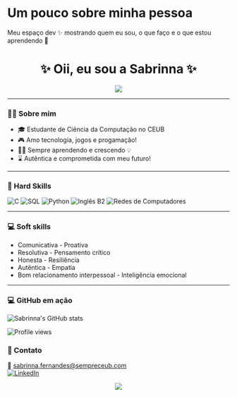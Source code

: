# Um pouco sobre minha pessoa
Meu espaço dev ✨ mostrando quem eu sou, o que faço e o que estou aprendendo 🚀

<h1 align="center">✨ Oii, eu sou a Sabrinna ✨</h1>

<p align="center">
  <img src="https://c.tenor.com/0GcbKtVSr8sAAAAC/geek-laptop.gif">
</p>

---

### 🙋‍♀️ Sobre mim

- 🎓 Estudante de Ciência da Computação no CEUB  
- 🎮 Amo tecnologia, jogos e progamação!
- 👩‍💻 Sempre aprendendo e crescendo 💡
- ⌛ Autêntica e comprometida com meu futuro!
  
---
### 🚀 Hard Skills

![C](https://img.shields.io/badge/C-00599C?style=for-the-badge&logo=c&logoColor=white)
![SQL](https://img.shields.io/badge/SQL-4479A1?style=for-the-badge&logo=mysql&logoColor=white)
![Python](https://img.shields.io/badge/Python-3776AB?style=for-the-badge&logo=python&logoColor=white)
![Inglês B2](https://img.shields.io/badge/Inglês-B2%20%7C%20Intermediário-blue?style=for-the-badge)
![Redes de Computadores](https://img.shields.io/badge/Redes%20de%20Computadores-%F0%9F%93%B6%20%7C%20Networking-8A2BE2?style=for-the-badge)

---
### 💻 Soft skills
- Comunicativa                                - Proativa
- Resolutiva                                  - Pensamento crítico
- Honesta                                     - Resiliência
- Autêntica                                   - Empatia
- Bom relacionamento interpessoal             -  Inteligência emocional

---
### 💻 GitHub em ação

![Sabrinna's GitHub stats](https://github-readme-stats.vercel.app/api?username=SabrinnaLouise&show_icons=true&theme=tokyonight)

![Profile views](https://komarev.com/ghpvc/?username=SabrinnaLouise&color=blueviolet)

### 💌 Contato
📧 sabrinna.fernandes@sempreceub.com  
[![LinkedIn](https://img.shields.io/badge/LinkedIn-Profile-blue?logo=linkedin)](https://br.linkedin.com/in/sabrinna-louise-cortes-fernandes-6aabb5290)


<p align="center">
  <img src="https://readme-typing-svg.herokuapp.com?color=F7C8E0&lines=Codificando+soluções+do+futuro.;Cybersegurança+protege+nossa+era.;Compilando+e+executando+sonhos.;Em+constante+evolução+como+dev.;Com+fé,+foco+e+muito+código!">
</p>




